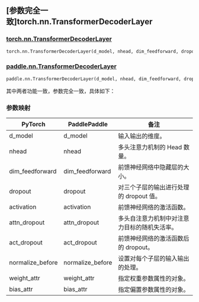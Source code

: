 ## [参数完全一致]torch.nn.TransformerDecoderLayer

### [torch.nn.TransformerDecoderLayer](https://pytorch.org/docs/1.13/generated/torch.nn.TransformerDecoderLayer.html#torch.nn.TransformerDecoderLayer)

```python
torch.nn.TransformerDecoderLayer(d_model, nhead, dim_feedforward, dropout=0.1, activation='relu', attn_dropout=None, act_dropout=None, normalize_before=False, weight_attr=None, bias_attr=None)
```

### [paddle.nn.TransformerDecoderLayer](https://www.paddlepaddle.org.cn/documentation/docs/zh/api/paddle/nn/TransformerDecoderLayer_cn.html)

```python
paddle.nn.TransformerDecoderLayer(d_model, nhead, dim_feedforward, dropout=0.1, activation='relu', attn_dropout=None, act_dropout=None, normalize_before=False, weight_attr=None, bias_attr=None)
```

其中两者功能一致，参数完全一致，具体如下：

### 参数映射

| PyTorch          | PaddlePaddle     | 备注                                         |
| ---------------- | ---------------- | -------------------------------------------- |
| d_model          | d_model          | 输入输出的维度。                             |
| nhead            | nhead            | 多头注意力机制的 Head 数量。                 |
| dim_feedforward  | dim_feedforward  | 前馈神经网络中隐藏层的大小。                 |
| dropout          | dropout          | 对三个子层的输出进行处理的 dropout 值。      |
| activation       | activation       | 前馈神经网络的激活函数。                     |
| attn_dropout     | attn_dropout     | 多头自注意力机制中对注意力目标的随机失活率。 |
| act_dropout      | act_dropout      | 前馈神经网络的激活函数后的 dropout。         |
| normalize_before | normalize_before | 设置对每个子层的输入输出的处理。             |
| weight_attr      | weight_attr      | 指定权重参数属性的对象。                     |
| bias_attr        | bias_attr        | 指定偏置参数属性的对象。                     |
